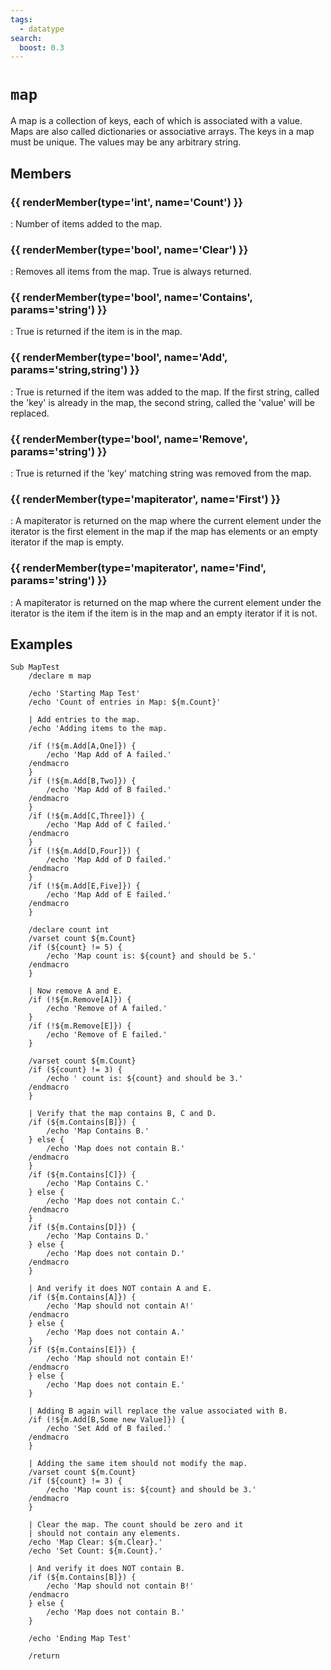 ```yaml
---
tags:
  - datatype
search:
  boost: 0.3
---
```

# `map`

<!--dt-desc-start-->
A map is a collection of keys, each of which is associated with a value. Maps are also called dictionaries or associative arrays. The keys in a map must be unique. The values may be any arbitrary string.
<!--dt-desc-end-->

## Members
<!--dt-members-start-->
### {{ renderMember(type='int', name='Count') }}

:   Number of items added to the map.

### {{ renderMember(type='bool', name='Clear') }}

:   Removes all items from the map. True is always returned.

### {{ renderMember(type='bool', name='Contains', params='ѕtring') }}

:   True is returned if the item is in the map.

### {{ renderMember(type='bool', name='Add', params='string,string') }}

:   True is returned if the item was added to the map. If the first string, called the 'key' is already in the map, the second string, called the 'value' will be replaced.

### {{ renderMember(type='bool', name='Remove', params='ѕtring') }}

:   True is returned if the 'key' matching string was removed from the map.

### {{ renderMember(type='mapiterator', name='First') }}

:   A mapiterator is returned on the map where the current element under the iterator is the first element in the map if the map has elements or an empty iterator if the map is empty.

### {{ renderMember(type='mapiterator', name='Find', params='ѕtring') }}

:   A mapiterator is returned on the map where the current element under the iterator is the item if the item is in the map and an empty iterator if it is not.

<!--dt-members-end-->

## Examples
<!--dt-examples-start-->
```
Sub MapTest
    /declare m map

    /echo 'Starting Map Test'
    /echo 'Count of entries in Map: ${m.Count}'

    | Add entries to the map.
    /echo 'Adding items to the map.

    /if (!${m.Add[A,One]}) {
    	/echo 'Map Add of A failed.'
	/endmacro
    }
    /if (!${m.Add[B,Two]}) {
    	/echo 'Map Add of B failed.'
	/endmacro
    }
    /if (!${m.Add[C,Three]}) {
    	/echo 'Map Add of C failed.'    
	/endmacro
    }
    /if (!${m.Add[D,Four]}) {
    	/echo 'Map Add of D failed.'
	/endmacro
    }
    /if (!${m.Add[E,Five]}) {
    	/echo 'Map Add of E failed.'    
	/endmacro
    }

    /declare count int
    /varset count ${m.Count}
    /if (${count} != 5) {
    	/echo 'Map count is: ${count} and should be 5.'
	/endmacro
    }

    | Now remove A and E.
    /if (!${m.Remove[A]}) {
    	/echo 'Remove of A failed.'
    }
    /if (!${m.Remove[E]}) {
    	/echo 'Remove of E failed.'
    }
    
    /varset count ${m.Count}
    /if (${count} != 3) {
    	/echo ' count is: ${count} and should be 3.'
	/endmacro
    }

    | Verify that the map contains B, C and D.
    /if (${m.Contains[B]}) {
    	/echo 'Map Contains B.'
    } else {
    	/echo 'Map does not contain B.'
	/endmacro
    }
    /if (${m.Contains[C]}) {
    	/echo 'Map Contains C.'
    } else {
    	/echo 'Map does not contain C.'
	/endmacro
    }
    /if (${m.Contains[D]}) {
    	/echo 'Map Contains D.'
    } else {
    	/echo 'Map does not contain D.'
	/endmacro
    }

    | And verify it does NOT contain A and E.
    /if (${m.Contains[A]}) {
    	/echo 'Map should not contain A!'
	/endmacro
    } else {
    	/echo 'Map does not contain A.'
    }
    /if (${m.Contains[E]}) {
    	/echo 'Map should not contain E!'
	/endmacro
    } else {
    	/echo 'Map does not contain E.'
    }

    | Adding B again will replace the value associated with B.
    /if (!${m.Add[B,Some new Value]}) {
    	/echo 'Set Add of B failed.'
	/endmacro
    }

    | Adding the same item should not modify the map.
    /varset count ${m.Count}
    /if (${count} != 3) {
    	/echo 'Map count is: ${count} and should be 3.'
	/endmacro
    }
    
    | Clear the map. The count should be zero and it
    | should not contain any elements.
    /echo 'Map Clear: ${m.Clear}.'
    /echo 'Set Count: ${m.Count}.'
    
    | And verify it does NOT contain B.
    /if (${m.Contains[B]}) {
    	/echo 'Map should not contain B!'
	/endmacro
    } else {
    	/echo 'Map does not contain B.'
    }
    
    /echo 'Ending Map Test'
    
    /return
```
<!--dt-examples-end-->

<!--dt-linkrefs-start-->
[bool]: ../macroquest/reference/data-types/datatype-bool.md
[int]: ../macroquest/reference/data-types/datatype-int.md
[mapiterator]: datatype-mapiterator.md
<!--dt-linkrefs-end-->